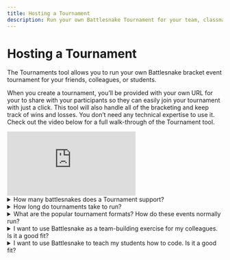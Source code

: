 ```yaml
---
title: Hosting a Tournament
description: Run your own Battlesnake Tournament for your team, classmates, or friends in just a few clicks.
---
```


# Hosting a Tournament

The Tournaments tool allows you to run your own Battlesnake bracket event tournament for your friends, colleagues, or students.

When you create a tournament, you’ll be provided with your own URL for your to share with your participants so they can easily join your tournament with just a click. This tool will also handle all of the bracketing and keep track of wins and losses. You don’t need any technical expertise to use it. Check out the video below for a full walk-through of the Tournament tool.

<iframe class="video" src="https://www.youtube.com/embed/9-yPI35TnbM" title="YouTube video player" frameborder="0" allow="accelerometer; autoplay; clipboard-write; encrypted-media; gyroscope; picture-in-picture; web-share" allowfullscreen></iframe>

<details><summary>How many battlesnakes does a Tournament support? </summary>
<p>

#### Tournaments can support anywhere from 4 - 32 Battlesnakes

Ideally, you want at least 4 or more players in a tournament. 16 Battlesnakes is the sweet spot, but you can have as many as 32 in a single tournament.

If you want to run an event with more than 32 battlesnakes, you can simply create two separate tournaments and run them both indivudally!

</p>
</details>

<details><summary>How long do tournaments take to run?</summary>
<p>

#### That depends on the number of Battlesnakes in your tournament and how much time you give developers to build their Battlesnakes. That said, a typical tournaments with 16 Battlesnakes takes about 60-90 minutes to run

</p>
</details>

<details><summary>What are the popular tournament formats? How do these events normally run?</summary>
<p>

#### Most people find it easiest to run a Standard Game Mode (4 Battlesnake per match) on a Standard 11x11 map. This is plenty challenging for folks who have been newly introduced to Battlesnake

Typically, it takes people about half a day to figure out how to get their snakes running, and another half to work on the strategy and implementation. We find giving people at least one full day to work on their snakes generates the best results.

Alternatively, some people have run week-long events where developers work on their snakes throughout the week and then gather to watch one final tournament.

</p>
</details>

<details><summary>I want to use Battlesnake as a team-building exercise for my colleagues. Is it a good fit?</summary>
<p>

#### Definitely! This tool was created due to popular demand for uses exactly like this! It works for both large and small teams looking to do something different and even learn something new. It’s challenging to describe the singular thrill you get when you watch your Battlesnake fight your peers and win

</p>
</details>

<details><summary>I want to use Battlesnake to teach my students how to code. Is it a good fit?</summary>
<p>

#### It definitely can be! There have been many educators who have loved using Battlesnake to teach at both the high school and university level

That said, your must already know how to code to find success with Battlesnake. It will not teach you how to code, but if you already know the basics, you can use it to learn new tech and test your creativity with the skills you already have under your belt.

</p>
</details>
